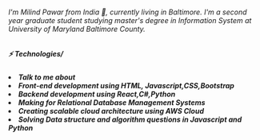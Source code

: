 <h6>
I'm Milind Pawar from India 👋, currently living in Baltimore. I'm a second year graduate student studying master's degree in Information System at University of Maryland Baltimore County.
</h6>
<h5>⚡ Technologies/<h5>
<ui>
<li>Talk to me about</li>
<li>Front-end development using HTML, Javascript,CSS,Bootstrap</li>
<li>Backend development using React,C#,Python</li>
<li>Making for Relational Database Management Systems</li>
<li>Creating scalable cloud architecture using AWS Cloud</li>
<li>Solving Data structure and algorithm questions in Javascript and Python</li>
</ui>

